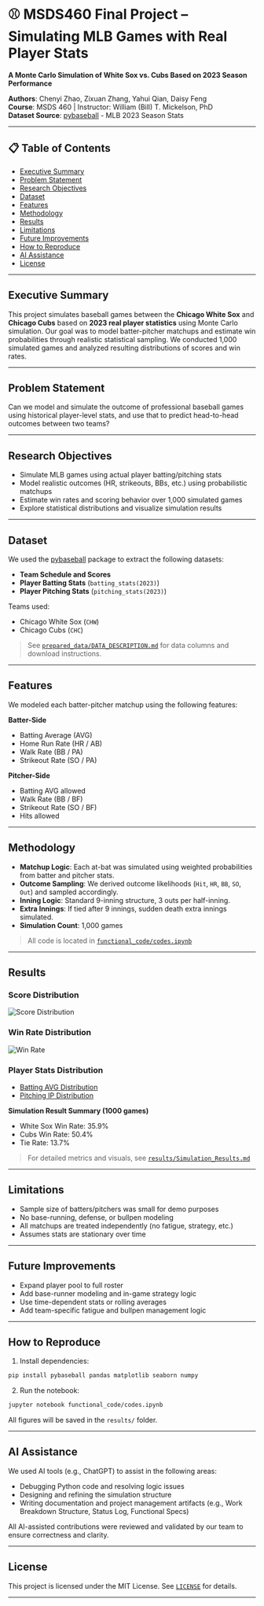 
# ⚾ MSDS460 Final Project – Simulating MLB Games with Real Player Stats  
**A Monte Carlo Simulation of White Sox vs. Cubs Based on 2023 Season Performance**

**Authors**: Chenyi Zhao, Zixuan Zhang, Yahui Qian, Daisy Feng  
**Course**: MSDS 460 | Instructor: William (Bill) T. Mickelson, PhD  
**Dataset Source**: [pybaseball](https://github.com/jldbc/pybaseball) - MLB 2023 Season Stats  

---

## 📋 Table of Contents

- [Executive Summary](#executive-summary)
- [Problem Statement](#problem-statement)
- [Research Objectives](#research-objectives)
- [Dataset](#dataset)
- [Features](#features)
- [Methodology](#methodology)
- [Results](#results)
- [Limitations](#limitations)
- [Future Improvements](#future-improvements)
- [How to Reproduce](#how-to-reproduce)
- [AI Assistance](#ai-assistance)
- [License](#license)

---

## Executive Summary

This project simulates baseball games between the **Chicago White Sox** and **Chicago Cubs** based on **2023 real player statistics** using Monte Carlo simulation. Our goal was to model batter-pitcher matchups and estimate win probabilities through realistic statistical sampling. We conducted 1,000 simulated games and analyzed resulting distributions of scores and win rates.

---

## Problem Statement

Can we model and simulate the outcome of professional baseball games using historical player-level stats, and use that to predict head-to-head outcomes between two teams?

---

## Research Objectives

- Simulate MLB games using actual player batting/pitching stats  
- Model realistic outcomes (HR, strikeouts, BBs, etc.) using probabilistic matchups  
- Estimate win rates and scoring behavior over 1,000 simulated games  
- Explore statistical distributions and visualize simulation results  

---

## Dataset

We used the [pybaseball](https://github.com/jldbc/pybaseball) package to extract the following datasets:

- **Team Schedule and Scores**  
- **Player Batting Stats** (`batting_stats(2023)`)  
- **Player Pitching Stats** (`pitching_stats(2023)`)

Teams used:  
- Chicago White Sox (`CHW`)  
- Chicago Cubs (`CHC`)  

> See [`prepared_data/DATA_DESCRIPTION.md`](prepared_data/DATA_DESCRIPTION.md) for data columns and download instructions.

---

## Features

We modeled each batter-pitcher matchup using the following features:

**Batter-Side**
- Batting Average (AVG)
- Home Run Rate (HR / AB)
- Walk Rate (BB / PA)
- Strikeout Rate (SO / PA)

**Pitcher-Side**
- Batting AVG allowed
- Walk Rate (BB / BF)
- Strikeout Rate (SO / BF)
- Hits allowed

---

## Methodology

- **Matchup Logic**: Each at-bat was simulated using weighted probabilities from batter and pitcher stats.  
- **Outcome Sampling**: We derived outcome likelihoods (`Hit`, `HR`, `BB`, `SO`, `Out`) and sampled accordingly.  
- **Inning Logic**: Standard 9-inning structure, 3 outs per half-inning.  
- **Extra Innings**: If tied after 9 innings, sudden death extra innings simulated.  
- **Simulation Count**: 1,000 games

> All code is located in [`functional_code/codes.ipynb`](functional_code/codes.ipynb)

---

## Results

### Score Distribution  
![Score Distribution](results/score_distribution.png)

### Win Rate Distribution  
![Win Rate](results/win_rate_distribution.png)

### Player Stats Distribution  
- [Batting AVG Distribution](results/avg_distribution.png)  
- [Pitching IP Distribution](results/ip_distribution.png)

**Simulation Result Summary (1000 games)**  
- White Sox Win Rate: 35.9%  
- Cubs Win Rate: 50.4%  
- Tie Rate: 13.7%

> For detailed metrics and visuals, see [`results/Simulation_Results.md`](results/Simulation_Results.md)

---

## Limitations

- Sample size of batters/pitchers was small for demo purposes  
- No base-running, defense, or bullpen modeling  
- All matchups are treated independently (no fatigue, strategy, etc.)  
- Assumes stats are stationary over time

---

## Future Improvements

- Expand player pool to full roster  
- Add base-runner modeling and in-game strategy logic  
- Use time-dependent stats or rolling averages  
- Add team-specific fatigue and bullpen management logic

---

## How to Reproduce

1. Install dependencies:

```bash
pip install pybaseball pandas matplotlib seaborn numpy
````

2. Run the notebook:

```bash
jupyter notebook functional_code/codes.ipynb
```

All figures will be saved in the `results/` folder.

---

## AI Assistance

We used AI tools (e.g., ChatGPT) to assist in the following areas:

- Debugging Python code and resolving logic issues
- Designing and refining the simulation structure
- Writing documentation and project management artifacts (e.g., Work Breakdown Structure, Status Log, Functional Specs)

All AI-assisted contributions were reviewed and validated by our team to ensure correctness and clarity.

---

## License

This project is licensed under the MIT License. See [`LICENSE`](LICENSE) for details.

---
